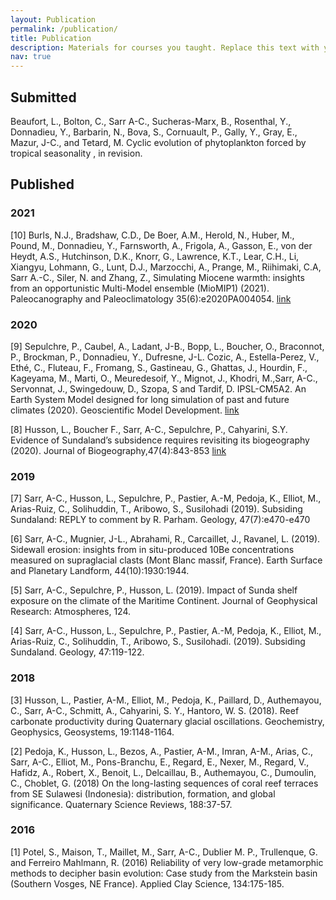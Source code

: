 ```yaml
---
layout: Publication
permalink: /publication/
title: Publication
description: Materials for courses you taught. Replace this text with your description.
nav: true
---
```

## Submitted

Beaufort, L., Bolton, C., Sarr A-C., Sucheras-Marx, B., Rosenthal, Y., Donnadieu, Y., Barbarin, N., Bova, S., Cornuault, P., Gally, Y., Gray, E., Mazur, J-C., and Tetard, M. Cyclic evolution of phytoplankton forced by tropical seasonality , in revision.

## Published

### 2021

[10] Burls, N.J., Bradshaw, C.D., De Boer, A.M., Herold, N., Huber, M., Pound, M., Donnadieu, Y., Farnsworth, A., Frigola, A., Gasson, E., von der Heydt, A.S., Hutchinson, D.K., Knorr, G., Lawrence, K.T., Lear, C.H., Li, Xiangyu, Lohmann, G., Lunt, D.J., Marzocchi, A., Prange, M., Riihimaki, C.A, Sarr A.-C., Siler, N. and Zhang, Z., Simulating Miocene warmth: insights from an opportunistic Multi-Model ensemble (MioMIP1) (2021). Paleocanography and Paleoclimatology 35(6):e2020PA004054. [link](https://agupubs.onlinelibrary.wiley.com/doi/full/10.1029/2020PA004054)

### 2020

[9] Sepulchre, P., Caubel, A., Ladant, J-B., Bopp, L., Boucher, O., Braconnot, P., Brockman, P., Donnadieu, Y., Dufresne, J-L. Cozic, A., Estella-Perez, V., Ethé, C., Fluteau, F., Fromang, S., Gastineau, G., Ghattas, J., Hourdin, F., Kageyama, M., Marti, O., Meuredesoif, Y., Mignot, J., Khodri, M.,Sarr, A-C., Servonnat, J., Swingedouw, D., Szopa, S and Tardif, D. IPSL-CM5A2. An Earth System Model designed for long simulation of past and future climates (2020). Geoscientific Model Development. [link](https://gmd.copernicus.org/articles/13/3011/2020/)

[8] Husson, L., Boucher F., Sarr, A-C., Sepulchre, P., Cahyarini, S.Y.  Evidence of Sundaland’s subsidence requires revisiting its biogeography (2020). Journal of Biogeography,47(4):843-853 [link](https://onlinelibrary.wiley.com/doi/full/10.1111/jbi.13762)

### 2019

[7] Sarr, A-C., Husson, L., Sepulchre, P., Pastier, A.-M, Pedoja, K., Elliot, M., Arias-Ruiz, C., Solihuddin, T., Aribowo, S., Susilohadi (2019). Subsiding Sundaland: REPLY to comment by R. Parham. Geology, 47(7):e470-e470 

[6] Sarr, A-C., Mugnier, J-L., Abrahami, R., Carcaillet, J., Ravanel, L. (2019). Sidewall erosion: insights from in situ-produced 10Be concentrations measured on supraglacial clasts (Mont Blanc massif, France). Earth Surface and Planetary Landform, 44(10):1930:1944. 

[5] Sarr, A-C., Sepulchre, P., Husson, L. (2019). Impact of Sunda shelf exposure on the climate of the Maritime Continent. Journal of Geophysical Research: Atmospheres, 124. 

[4] Sarr, A-C., Husson, L., Sepulchre, P., Pastier, A.-M, Pedoja, K., Elliot, M., Arias-Ruiz, C., Solihuddin, T., Aribowo, S., Susilohadi. (2019). Subsiding Sundaland. Geology, 47:119-122. 

### 2018

[3] Husson, L., Pastier, A-M., Elliot, M., Pedoja, K., Paillard, D., Authemayou, C., Sarr, A-C., Schmitt, A., Cahyarini, S. Y., Hantoro, W. S. (2018). Reef carbonate productivity during Quaternary glacial oscillations. Geochemistry, Geophysics, Geosystems, 19:1148-1164. 

[2] Pedoja, K., Husson, L., Bezos, A., Pastier, A-M., Imran, A-M., Arias, C., Sarr, A-C., Elliot, M., Pons-Branchu, E., Regard, E., Nexer, M., Regard, V., Hafidz, A., Robert, X., Benoit, L., Delcaillau, B., Authemayou, C., Dumoulin, C., Choblet, G. (2018) On the long-lasting sequences of coral reef terraces from SE Sulawesi (Indonesia): distribution, formation, and global significance. Quaternary Science Reviews, 188:37-57. 

### 2016

[1] Potel, S., Maison, T., Maillet, M., Sarr, A-C., Dublier M. P., Trullenque, G. and Ferreiro Mahlmann, R. (2016) Reliability of very low-grade metamorphic methods to decipher basin evolution: Case study from the Markstein basin (Southern Vosges, NE France). Applied Clay Science, 134:175-185. 
